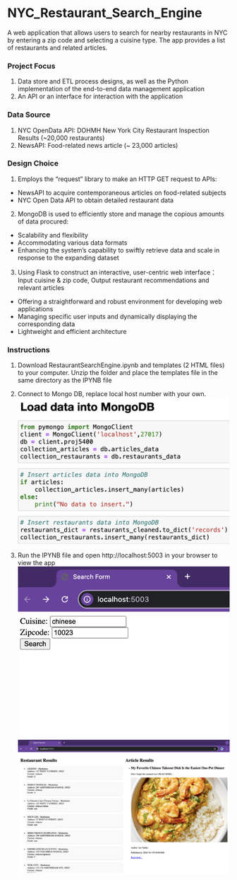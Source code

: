 # NYC_Restaurant_Search_Engine
A web application that allows users to search for nearby restaurants in NYC by entering a zip code and selecting a cuisine type. The app provides a list of restaurants and related articles.

### Project Focus
1. Data store and ETL process designs, as well as the Python implementation of the end-to-end data management application
2. An API or an interface for interaction with the application

### Data Source
1. NYC OpenData API: DOHMH New York City Restaurant Inspection Results (~20,000 restaurants)
2. NewsAPI: Food-related news article (~ 23,000 articles)

### Design Choice
1. Employs the “request” library to make an HTTP GET request to APIs:
- NewsAPI to acquire contemporaneous articles on food-related subjects
- NYC Open Data API to obtain detailed restaurant data

2. MongoDB is used to efficiently store and manage the copious amounts of data procured:
- Scalability and flexibility
- Accommodating various data formats
- Enhancing the system’s capability to swiftly retrieve data and scale in response to the expanding dataset

3. Using Flask to construct an interactive, user-centric web interface：
Input cuisine & zip code, Output restaurant recommendations and relevant articles

- Offering a straightforward and robust environment for developing web applications
- Managing specific user inputs and dynamically displaying the corresponding data
- Lightweight and efficient architecture

### Instructions
1. Download RestaurantSearchEngine.ipynb and templates (2 HTML files) to your computer. Unzip the folder and place the templates file in the same directory as the IPYNB file
2. Connect to Mongo DB, replace local host number with your own. 
   ![Mongo](screenshots/Mongo.png)

3. Run the IPYNB file and open http://localhost:5003 in your browser to view the app
   ![Flask_Input](screenshots/flask_input.png)
   ![Flask_Output](screenshots/flask_output.png)

